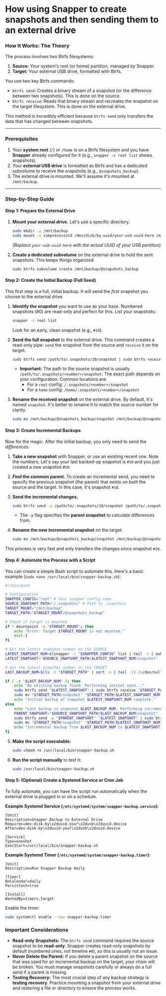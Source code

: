# How using **Snapper** to create snapshots and then sending them to an external drive

### How It Works: The Theory

The process involves two Btrfs filesystems:
1.  **Source:** Your system's root (or home) partition, managed by Snapper.
2.  **Target:** Your external USB drive, formatted with Btrfs.

You use two key Btrfs commands:
*   `btrfs send`: Creates a binary stream of a snapshot (or the difference between two snapshots). This is done on the source.
*   `btrfs receive`: Reads that binary stream and recreates the snapshot on the target filesystem. This is done on the external drive.

This method is incredibly efficient because `btrfs send` only transfers the data that has changed between snapshots.

---

### Prerequisites

1.  Your **system root** (`/`) or `/home` is on a Btrfs filesystem and you have **Snapper** already configured for it (e.g., `snapper -c root list` shows snapshots).
2.  Your **external USB drive** is formatted as Btrfs and has a dedicated subvolume to receive the snapshots (e.g., `@snapshots_backup`).
3.  The external drive is mounted. We'll assume it's mounted at `/mnt/backup`.

---

### Step-by-Step Guide

#### Step 1: Prepare the External Drive

1.  **Mount your external drive.** Let's use a specific directory.
    ```bash
    sudo mkdir -p /mnt/backup
    sudo mount -o compress=zstd /dev/disk/by-uuid/your-usb-uuid-here /mnt/backup
    ```
    *(Replace `your-usb-uuid-here` with the actual UUID of your USB partition)*

2.  **Create a dedicated subvolume** on the external drive to hold the sent snapshots. This keeps things organized.
    ```bash
    sudo btrfs subvolume create /mnt/backup/@snapshots_backup
    ```

#### Step 2: Create the Initial Backup (Full Seed)

This first step is a full, initial backup. It will send the *first* snapshot you choose to the external drive.

1.  **Identify the snapshot** you want to use as your base. Numbered snapshots (#0) are read-only and perfect for this. List your snapshots:
    ```bash
    snapper -c root list
    ```
    Look for an early, clean snapshot (e.g., `#10`).

2.  **Send the full snapshot** to the external drive. This command creates a read-only pipe: `send` the snapshot from the source and `receive` it on the target.
    ```bash
    sudo btrfs send /path/to/.snapshots/10/snapshot | sudo btrfs receive /mnt/backup/@snapshots_backup/
    ```
    *   **Important:** The path to the source snapshot is usually `/path/to/.snapshots/<number>/snapshot`. The exact path depends on your configuration. Common locations are:
        *   For a `root` config: `/.snapshots/<number>/snapshot`
        *   For a `home` config: `/home/.snapshots/<number>/snapshot`

3.  **Rename the received snapshot** on the external drive. By default, it's named `snapshot`. It's better to rename it to match the source number for clarity.
    ```bash
    sudo mv /mnt/backup/@snapshots_backup/snapshot /mnt/backup/@snapshots_backup/10
    ```

#### Step 3: Create Incremental Backups

Now for the magic. After the initial backup, you only need to send the *differences*.

1.  **Take a new snapshot** with Snapper, or use an existing recent one. Note the numbers. Let's say your last backed-up snapshot is `#10` and you just created a new snapshot `#50`.

2.  **Find the common parent.** To create an incremental send, you need to specify the previous snapshot (the parent) that exists on *both* the source and the target. In this case, it's snapshot `#10`.

3.  **Send the incremental changes.**
    ```bash
    sudo btrfs send -p /path/to/.snapshots/10/snapshot /path/to/.snapshots/50/snapshot | sudo btrfs receive /mnt/backup/@snapshots_backup/
    ```
    *   The `-p` flag specifies the **parent snapshot** to calculate differences from.

4.  **Rename the new incremental snapshot** on the target.
    ```bash
    sudo mv /mnt/backup/@snapshots_backup/snapshot /mnt/backup/@snapshots_backup/50
    ```

This process is very fast and only transfers the changes since snapshot `#10`.

#### Step 4: Automate the Process with a Script

You can create a simple Bash script to automate this. Here's a basic example (`sudo nano /usr/local/bin/snapper-backup.sh`):

```bash
#!/bin/bash

# Configuration
SNAPPER_CONFIG="root" # Your snapper config name
SOURCE_SNAPSHOT_PATH="/.snapshots" # Path to .snapshots
TARGET_MOUNT="/mnt/backup"
TARGET_PATH="$TARGET_MOUNT/@snapshots_backup"

# Check if target is mounted
if ! mountpoint -q "$TARGET_MOUNT"; then
    echo "Error: Target $TARGET_MOUNT is not mounted."
    exit 1
fi

# Get the latest snapshot number on the SOURCE
LATEST_SNAPSHOT_NUM=$(snapper -c "$SNAPPER_CONFIG" list | tail -1 | awk '{print $1}')
LATEST_SNAPSHOT="$SOURCE_SNAPSHOT_PATH/$LATEST_SNAPSHOT_NUM/snapshot"

# Get the latest snapshot number on the TARGET
LAST_BACKUP_NUM=$(ls -1 "$TARGET_PATH" | sort -n | tail -1) 2>/dev/null

if [ -z "$LAST_BACKUP_NUM" ]; then
    echo "No existing backup found. Performing initial send..."
    sudo btrfs send "$LATEST_SNAPSHOT" | sudo btrfs receive "$TARGET_PATH"
    sudo mv "$TARGET_PATH/snapshot" "$TARGET_PATH/$LATEST_SNAPSHOT_NUM"
    echo "Initial backup of snapshot $LATEST_SNAPSHOT_NUM complete."
else
    echo "Last backup is snapshot $LAST_BACKUP_NUM. Performing incremental send..."
    PARENT_SNAPSHOT="$SOURCE_SNAPSHOT_PATH/$LAST_BACKUP_NUM/snapshot"
    sudo btrfs send -p "$PARENT_SNAPSHOT" "$LATEST_SNAPSHOT" | sudo btrfs receive "$TARGET_PATH"
    sudo mv "$TARGET_PATH/snapshot" "$TARGET_PATH/$LATEST_SNAPSHOT_NUM"
    echo "Incremental backup from $LAST_BACKUP_NUM to $LATEST_SNAPSHOT_NUM complete."
fi
```

5.  **Make the script executable:**
    ```bash
    sudo chmod +x /usr/local/bin/snapper-backup.sh
    ```

6.  **Run the script manually** to test it:
    ```bash
    sudo /usr/local/bin/snapper-backup.sh
    ```

#### Step 5: (Optional) Create a Systemd Service or Cron Job

To fully automate, you can have the script run automatically when the external drive is plugged in or on a schedule.

**Example Systemd Service (`/etc/systemd/system/snapper-backup.service`):**
```
[Unit]
Description=Snapper Backup to External Drive
Requires=dev-disk-by\x2duuid-your\x2dusb\x2duuid.device
After=dev-disk-by\x2duuid-your\x2dusb\x2duuid.device

[Service]
Type=oneshot
ExecStart=/usr/local/bin/snapper-backup.sh
```

**Example Systemd Timer (`/etc/systemd/system/snapper-backup.timer`):**
```
[Unit]
Description=Run Snapper Backup daily

[Timer]
OnCalendar=daily
Persistent=true

[Install]
WantedBy=timers.target
```

Enable the timer:
```bash
sudo systemctl enable --now snapper-backup.timer
```

### Important Considerations

*   **Read-only Snapshots:** The `btrfs send` command requires the source snapshot to be **read-only**. Snapper creates read-only snapshots by default (numbered ones, not timeline `#0`), so this is usually not an issue.
*   **Never Delete the Parent:** If you delete a parent snapshot on the source that was used for an incremental backup on the target, your chain will be broken. You must manage snapshots carefully or always do a full send if a parent is missing.
*   **Testing Recovery:** The most crucial step of any backup strategy is **testing recovery**. Practice mounting a snapshot from your external drive and restoring a file or directory to ensure the process works.
